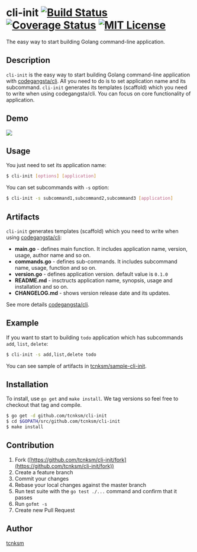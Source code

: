 cli-init [![Build Status](https://drone.io/github.com/tcnksm/cli-init/status.png)](https://drone.io/github.com/tcnksm/cli-init/latest) [![Coverage Status](https://coveralls.io/repos/tcnksm/cli-init/badge.png)](https://coveralls.io/r/tcnksm/cli-init) [![MIT License](http://img.shields.io/badge/license-MIT-blue.svg?style=flat)](https://github.com/tcnksm/cli-init/blob/master/LICENCE)
====

The easy way to start building Golang command-line application.

## Description

`cli-init` is the easy way to start building Golang command-line application with [codegangsta/cli](https://github.com/codegangsta/cli). All you need to do is to set application name and its subcommand. `cli-init` generates its templates (scaffold) which you need to write when using codegangsta/cli. You can focus on core functionality of application.

## Demo

![](http://deeeet.com/writing/images/post/cli-init.gif)

## Usage

You just need to set its application name:

```bash
$ cli-init [options] [application]
```

You can set subcommands with `-s` option:

```bash
$ cli-init -s subcommand1,subcommand2,subcommand3 [application]
```

## Artifacts

`cli-init` generates templates (scaffold) which you need to write when using [codegangsta/cli](https://github.com/codegangsta/cli):

- **main.go** - defines main function. It includes application name, version, usage, author name and so on. 
- **commands.go** - defines sub-commands. It includes subcommand name, usage, function and so on. 
- **version.go** - defines application version. default value is `0.1.0`
- **README.md** - insctructs application name, synopsis, usage and installation and so on. 
- **CHANGELOG.md** - shows version release date and its updates.

See more details [codegangsta/cli](https://github.com/codegangsta/cli).

## Example

If you want to start to building `todo` application which has subcommands `add`, `list`, `delete`:

```bash
$ cli-init -s add,list,delete todo
```

You can see sample of artifacts in [tcnksm/sample-cli-init](https://github.com/tcnksm/sample-cli-init).

## Installation

To install, use `go get` and `make install`. We tag versions so feel free to checkout that tag and compile.

```bash
$ go get -d github.com/tcnksm/cli-init
$ cd $GOPATH/src/github.com/tcnksm/cli-init
$ make install 
```

## Contribution

1. Fork ([https://github.com/tcnksm/cli-init/fork](https://github.com/tcnksm/cli-init/fork))
1. Create a feature branch
1. Commit your changes
1. Rebase your local changes against the master branch
1. Run test suite with the `go test ./...` command and confirm that it passes
1. Run `gofmt -s`
1. Create new Pull Request

## Author

[tcnksm](https://github.com/tcnksm)
